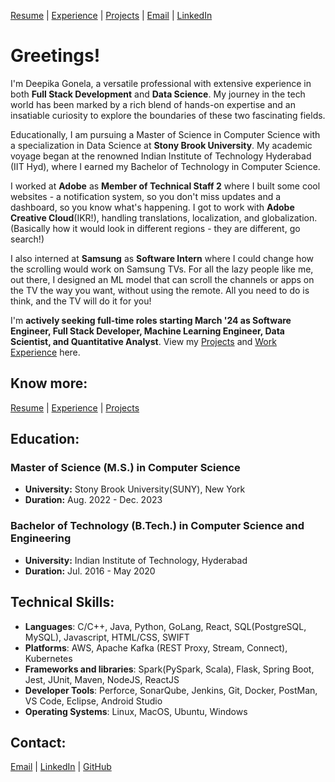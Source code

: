 [Resume](https://drive.google.com/file/d/1At305m3rSn5zuOt7-ZzUJ9BrtVHFJ1w4/view?usp=sharing) | [Experience](experience.md#experience) | [Projects](projects.md#projects) | [Email](mailto:deepika.gonela@stonybrook.edu) | [LinkedIn](https://www.linkedin.com/in/deepika-gonela/) 

# Greetings!

I'm Deepika Gonela, a versatile professional with extensive experience in both **Full Stack Development** and **Data Science**. My journey in the tech world has been marked by a rich blend of hands-on expertise and an insatiable curiosity to explore the boundaries of these two fascinating fields.

Educationally, I am pursuing a Master of Science in Computer Science with a specialization in Data Science at **Stony Brook University**. My academic voyage began at the renowned Indian Institute of Technology Hyderabad (IIT Hyd), where I earned my Bachelor of Technology in Computer Science. 

I worked at **Adobe** as **Member of Technical Staff 2** where I built some cool websites - a notification system, so you don't miss updates and a dashboard, so you know what's happening. I got to work with **Adobe Creative Cloud**(IKR!), handling translations, localization, and globalization. (Basically how it would look in different regions - they are different, go search!)

I also interned at **Samsung** as **Software Intern** where I could change how the scrolling would work on Samsung TVs. For all the lazy people like me, out there, I designed an ML model that can scroll the channels or apps on the TV the way you want, without using the remote. All you need to do is think, and the TV will do it for you!


I'm **actively seeking full-time roles starting March '24 as Software Engineer, Full Stack Developer, Machine Learning Engineer, Data Scientist, and Quantitative Analyst**. View my [Projects](projects.md#projects) and [Work Experience](experience.md#experience) here. 

## Know more:
[Resume](https://drive.google.com/file/d/1At305m3rSn5zuOt7-ZzUJ9BrtVHFJ1w4/view?usp=sharing) | [Experience](experience.md#experience) | [Projects](projects.md#projects)


## Education:
### Master of Science (M.S.) in Computer Science
- **University:** Stony Brook University(SUNY), New York
- **Duration:** Aug. 2022 - Dec. 2023
  
### Bachelor of Technology (B.Tech.) in Computer Science and Engineering
- **University:** Indian Institute of Technology, Hyderabad
- **Duration:** Jul. 2016 - May 2020

## Technical Skills: 

- **Languages**:  C/C++, Java, Python, GoLang, React, SQL(PostgreSQL, MySQL), Javascript, HTML/CSS, SWIFT 
- **Platforms**: AWS, Apache Kafka (REST Proxy, Stream, Connect), Kubernetes 
- **Frameworks and libraries**: Spark(PySpark, Scala), Flask, Spring Boot, Jest, JUnit, Maven, NodeJS, ReactJS
- **Developer Tools**: Perforce, SonarQube, Jenkins, Git,  Docker, PostMan, VS Code,  Eclipse,  Android Studio 
- **Operating Systems**: Linux, MacOS, Ubuntu, Windows



## Contact:
[Email](mailto:deepika.gonela@stonybrook.edu) | [LinkedIn](https://www.linkedin.com/in/deepika-gonela/) | [GitHub](https://github.com/gonelad)


